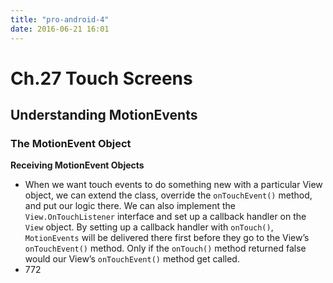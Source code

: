 ```yaml
---
title: "pro-android-4"
date: 2016-06-21 16:01
---
```


# Ch.27 Touch Screens

## Understanding MotionEvents

### The MotionEvent Object

**Receiving MotionEvent Objects**

+   When we want touch events to do something new with a particular View object, we can extend the class, override the ``onTouchEvent()`` method, and put our logic there. We can also implement the ``View.OnTouchListener`` interface and set up a callback handler on the ``View`` object. By setting up a callback handler with ``onTouch()``, ``MotionEvents`` will be delivered there first before they go to the View’s ``onTouchEvent()`` method. Only if the ``onTouch()`` method returned false would our View’s ``onTouchEvent()`` method get called.
+   772

